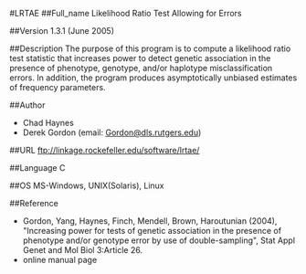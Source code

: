 #LRTAE
##Full_name
Likelihood Ratio Test Allowing for Errors

##Version
1.3.1 (June 2005)

##Description
The purpose of this program is to compute a likelihood ratio test statistic that increases power to detect genetic association in the presence of phenotype, genotype, and/or haplotype misclassification errors. In addition, the program produces asymptotically unbiased estimates of frequency parameters.

##Author
* Chad Haynes
* Derek Gordon (email: Gordon@dls.rutgers.edu)

##URL
ftp://linkage.rockefeller.edu/software/lrtae/

##Language
C

##OS
MS-Windows, UNIX(Solaris), Linux

##Reference
* Gordon, Yang, Haynes, Finch, Mendell, Brown, Haroutunian (2004), "Increasing power for tests of genetic association in the presence of phenotype and/or genotype error by use of double-sampling", Stat Appl Genet and Mol Biol 3:Article 26.
* online manual page

